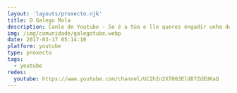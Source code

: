 ```yaml
---
layout: 'layouts/proxecto.njk'
title: O Galego Mola
description: Canle de Youtube - Se é a túa e lle queres engadir unha descripción e etiquetas, ponte en contacto con nós.
img: /img/comunidade/galegotube.webp
date: 2017-03-17 05:14:10
platform: youtube
type: proxecto
tags:
  - youtube
redes:
  youtube: https://www.youtube.com/channel/UC2hIn2Xf80JEld87ZdEUKaQ
---
```


